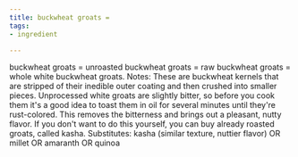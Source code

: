 ```yaml
---
title: buckwheat groats =
tags:
- ingredient

---
```

buckwheat groats = unroasted buckwheat groats = raw buckwheat groats = whole white buckwheat groats. Notes: These are buckwheat kernels that are stripped of their inedible outer coating and then crushed into smaller pieces. Unprocessed white groats are slightly bitter, so before you cook them it's a good idea to toast them in oil for several minutes until they're rust-colored. This removes the bitterness and brings out a pleasant, nutty flavor. If you don't want to do this yourself, you can buy already roasted groats, called kasha. Substitutes: kasha (similar texture, nuttier flavor) OR millet OR amaranth OR quinoa
